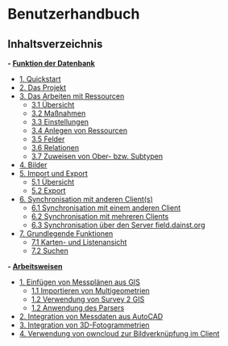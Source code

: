 ﻿# Benutzerhandbuch

## Inhaltsverzeichnis
 **- [Funktion der Datenbank](#userdokumentation)**
   * [1. Quickstart](01._quickstart)
   * [2. Das Projekt](02._project)
   * [3. Das Arbeiten mit Ressourcen](03._client)
     + [3.1 Übersicht](03._client#31--bersicht)
     + [3.2 Maßnahmen](03._client#32-maßnahmen)
     + [3.3 Einstellungen](03._client#33-einstellungen)
     + [3.4 Anlegen von Ressourcen](03._client#34-Anlegen-von-Ressourcen)
     + [3.5 Felder](03._client#35-felder)
     + [3.6 Relationen](03._client#36-relationen)
     + [3.7 Zuweisen von Ober- bzw. Subtypen](03._client#37-zuweisen-von-ober--bzw-subtypen)
   * [4. Bilder](04._pictures)
   * [5. Import und Export](05._importexport)
     + [5.1 Übersicht](05._importexport#51-import)
     + [5.2 Export](05._importexport#52-export)
   * [6. Synchronisation mit anderen Client(s)](06._sync)
     + [6.1 Synchronisation mit einem anderen Client](06._sync#61-synchronisation-mit-einem-anderen-client)
     + [6.2 Synchronisation mit mehreren Clients](06._sync#62-synchronisation-mit-mehreren-clients)
     + [6.3 Synchronisation über den Server field.dainst.org](06._sync#63-synchronisation--ber-den-server-fielddainstorg)
   * [7. Grundlegende Funktionen](07._basics)
     + [7.1 Karten- und Listenansicht](07._basics#71-karten--und-listenansicht)
     + [7.2 Suchen](07._basics#72-suchen)
     
**- [Arbeitsweisen](#Workflow)**
   * [1. Einfügen von Messplänen aus GIS](08._gis)
     + [1.1 Importieren von Multigeometrien](08._gis#11-importieren-von-multigeometrien)
     + [1.2 Verwendung von Survey 2 GIS](08._gis#12-verwendung-von-survey-2-gis)
     + [1.2 Anwendung des Parsers](08._gis#12-anwendung-des-parsers)
   * [2. Integration von Messdaten aus AutoCAD](09._cad)
   * [3. Integration von 3D-Fotogrammetrien](10._3d)
   * [4. Verwendung von owncloud zur Bildverknüpfung im Client](11._owncloud)
